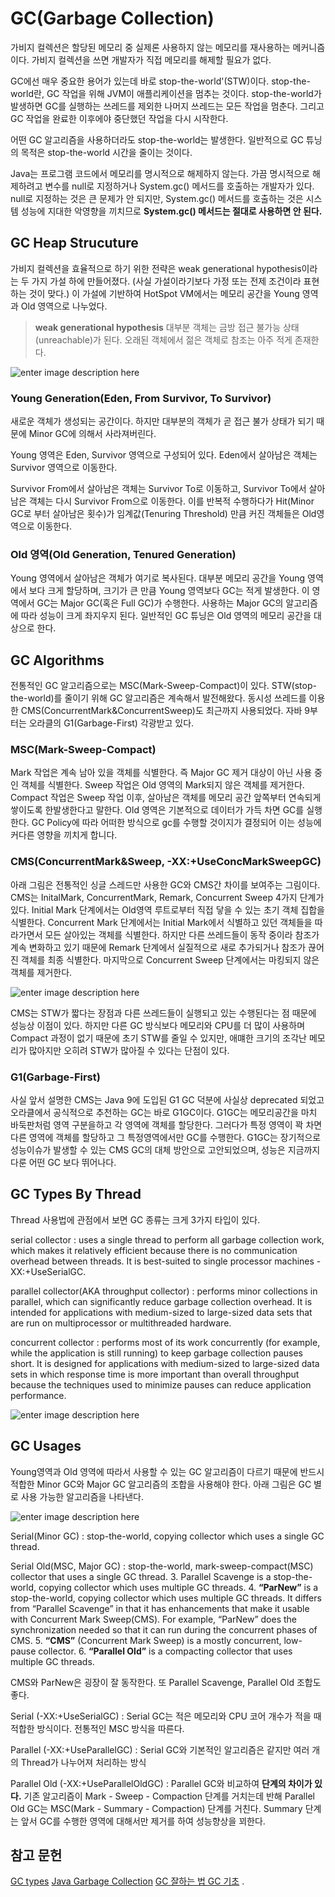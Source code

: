 # GC(Garbage Collection)

가비지 컬렉션은 할당된 메모리 중 실제론 사용하지 않는 메모리를 재사용하는 메커니즘이다. 가비지 컬렉션을 쓰면 개발자가 직접 메모리를 해제할 필요가 없다. 

GC에선 매우 중요한 용어가 있는데 바로 stop-the-world'(STW)이다. stop-the-world란, GC 작업을 위해 JVM이 애플리케이션을 멈추는 것이다. stop-the-world가 발생하면 GC를 실행하는 쓰레드를 제외한 나머지 쓰레드는 모든 작업을 멈춘다. 그리고 GC 작업을 완료한 이후에야 중단했던 작업을 다시 시작한다. 

어떤 GC 알고리즘을 사용하더라도 stop-the-world는 발생한다. 일반적으로 GC 튜닝의 목적은 stop-the-world 시간을 줄이는 것이다.

Java는 프로그램 코드에서 메모리를 명시적으로 해제하지 않는다. 가끔 명시적으로 해제하려고 변수를 null로 지정하거나 System.gc() 메서드를 호출하는 개발자가 있다. null로 지정하는 것은 큰 문제가 안 되지만, System.gc() 메서드를 호출하는 것은 시스템 성능에 지대한 악영향을 끼치므로 **System.gc() 메서드는 절대로 사용하면 안 된다.**

## GC Heap Strucuture

가비지 컬렉션을 효율적으로 하기 위한 전략은 weak generational hypothesis이라는 두 가지 가설 하에 만들어졌다. (사실 가설이라기보다 가정 또는 전제 조건이라 표현하는 것이 맞다.) 이 가설에 기반하여 HotSpot VM에서는 메모리 공간을 Young 영역과 Old 영역으로 나누었다. 

>**weak generational hypothesis**
>대부분 객체는 금방 접근 불가능 상태(unreachable)가 된다.
>오래된 객체에서 젊은 객체로 참조는 아주 적게 존재한다.

![enter image description here](https://i.stack.imgur.com/8ZtFA.png)

### Young Generation(Eden, From Survivor, To Survivor)

새로운 객체가 생성되는 공간이다. 하지만 대부분의 객체가 곧 접근 불가 상태가 되기 때문에 Minor GC에 의해서 사라져버린다.

Young 영역은 Eden, Survivor 영역으로 구성되어 있다. Eden에서 살아남은 객체는 Survivor 영역으로 이동한다. 

Survivor From에서 살아남은 객체는 Survivor To로 이동하고, Survivor To에서 살아남은 객체는 다시 Survivor From으로 이동한다. 이를 반복적 수행하다가 Hit(Minor GC로 부터 살아남은 횟수)가 임계값(Tenuring Threshold) 만큼 커진 객체들은 Old영역으로 이동한다.

### Old 영역(Old Generation, Tenured Generation)

Young 영역에서 살아남은 객체가 여기로 복사된다. 대부분 메모리 공간을 Young 영역에서 보다 크게 할당하며, 크기가 큰 만큼 Young 영역보다 GC는 적게 발생한다. 이 영역에서 GC는 Major GC(혹은 Full GC)가 수행한다. 사용하는 Major GC의 알고리즘에 따라 성능이 크게 좌지우지 된다. 일반적인 GC 튜닝은 Old 영역의 메모리 공간을 대상으로 한다.

## GC Algorithms

전통적인 GC 알고리즘으로는 MSC(Mark-Sweep-Compact)이 있다. STW(stop-the-world)를 줄이기 위해 GC 알고리즘은 계속해서 발전해왔다. 동시성 쓰레드를 이용한 CMS(ConcurrentMark&ConcurrentSweep)도 최근까지 사용되었다. 자바 9부터는 오라클의 G1(Garbage-First) 각광받고 있다. 


### MSC(Mark-Sweep-Compact)

Mark 작업은 계속 남아 있을 객체를 식별한다. 즉 Major GC 제거 대상이 아닌 사용 중인 객체를 식별한다. Sweep 작업은 Old 영역의 Mark되지 않은 객체를 제거한다. Compact 작업은 Sweep 작업 이후, 살아남은 객체를 메모리 공간 앞쪽부터 연속되게 쌓이도록 한발생한다고 말한다. Old 영역은 기본적으로 데이터가 가득 차면 GC를 실행한다. GC Policy에 따라 어떠한 방식으로 gc를 수행할 것이지가 결정되어 이는 성능에 커다른 영향을 끼치게 합니다. 

### CMS(ConcurrentMark&Sweep, -XX:+UseConcMarkSweepGC)

아래 그림은 전통적인 싱글 스레드만 사용한 GC와 CMS간 차이를 보여주는 그림이다. 
CMS는 InitalMark, ConcurrentMark, Remark, Concurrent Sweep 4가지 단계가 있다. Initial Mark 단계에서는 Old영역 루트로부터 직접 닿을 수 있는 초기 객체 집합을 식별한다. Concurrent Mark 단계에서는 Initial Mark에서 식별하고 있던 객체들을 따라가면서 모든 살아있는 객체를 식별한다. 하지만 다른 쓰레드들이 동작 중이라 참조가 계속 변화하고 있기 때문에 Remark 단계에서 실질적으로 새로 추가되거나 참조가 끊어진 객체를 최종 식별한다. 마지막으로 Concurrent Sweep 단계에서는 마킹되지 않은 객체를 제거한다.

![enter image description here](https://miro.medium.com/max/4356/1*cXlP_rU-UjQR5uE1Tw8dqA.png)

CMS는 STW가 짧다는 장점과 다른 쓰레드들이 실행되고 있는 수행된다는 점 때문에 성능상 이점이 있다. 하지만 다른 GC 방식보다 메모리와 CPU를 더 많이 사용하며 Compact 과정이 없기 때문에 초기 STW를 줄일 수 있지만, 애먜한 크기의 조각난 메모리가 많아지만 오히려 STW가 많아질 수 있다는 단점이 있다. 

### G1(Garbage-First) 

사실 앞서 설명한 CMS는 Java 9에 도입된 G1 GC 덕분에 사실상 deprecated 되었고 오라클에서 공식적으로 추천하는 GC는 바로 G1GC이다.
G1GC는 메모리공간을 마치 바둑판처럼 영역 구분을하고 각 영역에 객체를 할당한다. 그러다가 특정 영역이 꽉 차면 다른 영역에 객체를 할당하고 그 특정영역에서만 GC를 수행한다. G1GC는 장기적으로 성능이슈가 발생할 수 있는 CMS GC의 대체 방안으로 고안되었으며, 성능은 지금까지 다룬 어떤 GC 보다 뛰어나다.

## GC Types By Thread

Thread 사용법에 관점에서 보면 GC 종류는 크게 3가지 타입이 있다.

serial collector
: uses a single thread to perform all garbage collection work, which makes it relatively efficient because there is no communication overhead between threads. It is best-suited to single processor machines -XX:+UseSerialGC.

parallel collector(AKA throughput collector)
: performs minor collections in parallel, which can significantly reduce garbage collection overhead. It is intended for applications with medium-sized to large-sized data sets that are run on multiprocessor or multithreaded hardware.

concurrent collector
: performs most of its work concurrently (for example, while the application is still running) to keep garbage collection pauses short. It is designed for applications with medium-sized to large-sized data sets in which response time is more important than overall throughput because the techniques used to minimize pauses can reduce application performance.

![enter image description here](https://codeahoy.com/img/blogs/gc-compared.png)

## GC Usages

Young영역과 Old 영역에 따라서 사용할 수 있는 GC 알고리즘이 다르기 때문에 반드시 적합한 Minor GC와 Major GC 알고리즘의 조합을 사용해야 한다. 아래 그림은 GC 별로 사용 가능한 알고리즘을 나타낸다.

![enter image description here](https://codeahoy.com/img/blogs/gc-collectors-pairing.jpg)

Serial(Minor GC)
: stop-the-world, copying collector which uses a single GC thread.

Serial Old(MSC, Major GC)
: stop-the-world, mark-sweep-compact(MSC) collector that uses a single GC thread.
3.  Parallel Scavenge is a stop-the-world, copying collector which uses multiple GC threads.
4.  **“ParNew”**  is a stop-the-world, copying collector which uses multiple GC threads. It differs from “Parallel Scavenge” in that it has enhancements that make it usable with Concurrent Mark Sweep(CMS). For example, “ParNew” does the synchronization needed so that it can run during the concurrent phases of CMS.
5.  **“CMS”**  (Concurrent Mark Sweep) is a mostly concurrent, low-pause collector.
6.  **“Parallel Old”**  is a compacting collector that uses multiple GC threads.

CMS와 ParNew은 굉장이 잘 동작한다. 또 Parallel Scavenge, Parallel Old 조합도 좋다.

Serial (-XX:+UseSerialGC)
: Serial GC는 적은 메모리와 CPU 코어 개수가 적을 때 적합한 방식이다. 전통적인 MSC 방식을 따른다. 

Parallel  (-XX:+UseParallelGC)
: Serial GC와 기본적인 알고리즘은 같지만 여러 개의 Thread가 나누어져 처리하는 방식

Parallel Old (-XX:+UseParallelOldGC)
: Parallel GC와 비교하여 **단계의 차이가 있다.** 기존 알고리즘이 Mark - Sweep - Compaction 단계를 거치는데 반해 Parallel Old GC는 MSC(Mark - Summary - Compaction) 단계를 거친다. Summary 단계는 앞서 GC를 수행한 영역에 대해서만 제거를 하여 성능향상을 꾀한다. 

## 참고 문헌
[GC types](https://www.cubrid.org/blog/understanding-java-garbage-collection)
[Java Garbage Collection](https://d2.naver.com/helloworld/1329)
[GC 잘하는 법
](https://waspro.tistory.com/380)[GC 기초](https://codeahoy.com/2017/08/06/basics-of-java-garbage-collection/)
.
<!--stackedit_data:
eyJoaXN0b3J5IjpbLTQxMzEzMjE4MCwxMzY0NzI3OTAxLC01Nz
Q2MzkwOTUsNDc4Mjc0OTMsLTIxMTAyNDYzMTcsMzA1MTc4NTcx
LC0zODUzODAxODcsOTQ3ODg5NTM4LDE1MDQxMjc3NTksLTEyMj
cyNDAzMDcsLTE0MTAxNjE2ODYsMTExMTQxMzI4NCwtOTYyMjA2
MDYwLDEyNDgyNTQ5OTksNjE0MzIzNDEwLC0xMjYyNzIyNDM5LD
E4Mzk5NTY2MjksLTEzMjY4NzQ2MjMsLTIxNDE3NjM2OTgsLTE4
NzM0MDU5NDBdfQ==
-->